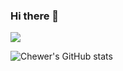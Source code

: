 ### Hi there 👋

![](https://komarev.com/ghpvc/?username=matichewer&color=brightgreen&style=flat-square)


![Chewer's GitHub stats](https://github-readme-stats.vercel.app/api?username=matichewer&show_icons=true&theme=dark&include_all_commits=true)






<!--
**matichewer/matichewer** is a ✨ _special_ ✨ repository because its `README.md` (this file) appears on your GitHub profile.

Here are some ideas to get you started:

- 🔭 I’m currently working on ...
- 🌱 I’m currently learning ...
- 👯 I’m looking to collaborate on ...
- 🤔 I’m looking for help with ...
- 💬 Ask me about ...
- 📫 How to reach me: ...
- 😄 Pronouns: ...
- ⚡ Fun fact: ...
-->
